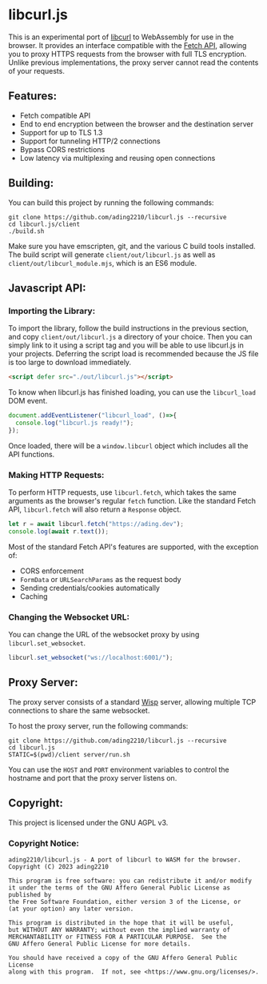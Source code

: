 # libcurl.js

This is an experimental port of [libcurl](https://curl.se/libcurl/) to WebAssembly for use in the browser. It provides an interface compatible with the [Fetch API](https://developer.mozilla.org/en-US/docs/Web/API/Fetch_API), allowing you to proxy HTTPS requests from the browser with full TLS encryption. Unlike previous implementations, the proxy server cannot read the contents of your requests. 

## Features:
- Fetch compatible API
- End to end encryption between the browser and the destination server
- Support for up to TLS 1.3
- Support for tunneling HTTP/2 connections 
- Bypass CORS restrictions
- Low latency via multiplexing and reusing open connections

## Building:
You can build this project by running the following commands:
```
git clone https://github.com/ading2210/libcurl.js --recursive
cd libcurl.js/client
./build.sh
```
Make sure you have emscripten, git, and the various C build tools installed. The build script will generate `client/out/libcurl.js` as well as `client/out/libcurl_module.mjs`, which is an ES6 module.

## Javascript API:

### Importing the Library:
To import the library, follow the build instructions in the previous section, and copy `client/out/libcurl.js` a directory of your choice. Then you can simply link to it using a script tag and you will be able to use libcurl.js in your projects. Deferring the script load is recommended because the JS file is too large to download immediately.

```html
<script defer src="./out/libcurl.js"></script>
```

To know when libcurl.js has finished loading, you can use the `libcurl_load` DOM event. 
```js
document.addEventListener("libcurl_load", ()=>{
  console.log("libcurl.js ready!");
});
```

Once loaded, there will be a `window.libcurl` object which includes all the API functions.

### Making HTTP Requests:
To perform HTTP requests, use `libcurl.fetch`, which takes the same arguments as the browser's regular `fetch` function. Like the standard Fetch API, `libcurl.fetch` will also return a `Response` object.
```js
let r = await libcurl.fetch("https://ading.dev");
console.log(await r.text());
```

Most of the standard Fetch API's features are supported, with the exception of:
- CORS enforcement
- `FormData` or `URLSearchParams` as the request body
- Sending credentials/cookies automatically
- Caching

### Changing the Websocket URL:
You can change the URL of the websocket proxy by using `libcurl.set_websocket`.
```js
libcurl.set_websocket("ws://localhost:6001/");
```

## Proxy Server:
The proxy server consists of a standard [Wisp](https://github.com/MercuryWorkshop/wisp-protocol) server, allowing multiple TCP connections to share the same websocket.

To host the proxy server, run the following commands:
```
git clone https://github.com/ading2210/libcurl.js --recursive
cd libcurl.js
STATIC=$(pwd)/client server/run.sh
```

You can use the `HOST` and `PORT` environment variables to control the hostname and port that the proxy server listens on.

## Copyright:
This project is licensed under the GNU AGPL v3.

### Copyright Notice:
```
ading2210/libcurl.js - A port of libcurl to WASM for the browser.
Copyright (C) 2023 ading2210

This program is free software: you can redistribute it and/or modify
it under the terms of the GNU Affero General Public License as published by
the Free Software Foundation, either version 3 of the License, or
(at your option) any later version.

This program is distributed in the hope that it will be useful,
but WITHOUT ANY WARRANTY; without even the implied warranty of
MERCHANTABILITY or FITNESS FOR A PARTICULAR PURPOSE.  See the
GNU Affero General Public License for more details.

You should have received a copy of the GNU Affero General Public License
along with this program.  If not, see <https://www.gnu.org/licenses/>.
```